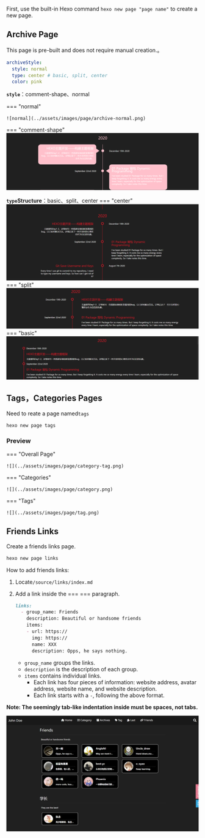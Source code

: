 First, use the built-in Hexo command `hexo new page "page name"` to create a new page.

## Archive Page

This page is pre-built and does not require manual creation.。


```yml
archiveStyle:
  style: normal
  type: center # basic, split, center
  color: pink
```
**`style`**：comment-shape、normal

=== "normal"

	![normal](../assets/images/page/archive-normal.png)
=== "comment-shape"
	![comment-shape](../assets/images/page/archive-comment-shape.png)

**`type`Structure**：basic、split、center
=== "center"
	![center](../assets/images/page/archive-normal-center.png)
=== "split"
	![split](../assets/images/page/archive-normal-split.png)
=== "basic"
	![basic](../assets/images/page/archive-normal-basic.png)


## Tags，Categories Pages

Need to reate a page named`tags`

```
hexo new page tags
```

### Preview

=== "Overall Page"

    ![](../assets/images/page/category-tag.png)

=== "Categories"

    ![](../assets/images/page/category.png)

=== "Tags"

    ![](../assets/images/page/tag.png)

## Friends Links

Create a friends links page.

``` bash
hexo new page links
```

How to add friends links:

1. Locate`/source/links/index.md`

2. Add a link inside the === === paragraph.

   ```markdown
   links:
     - group_name: Friends
       description: Beautiful or handsome friends
       items:
       - url: https://
         img: https://
         name: XXX
         description: Opps, he says nothing.
   ```

   - `group_name` groups the links.
   - `description` is the description of each group.
   - `items` contains individual links.
     - Each link has four pieces of information: website address, avatar address, website name, and website description.
     - Each link starts with a `-`, following the above format.

**Note: The seemingly tab-like indentation inside must be spaces, not tabs.**

![friends preview page](../assets/images/page/friends.png)